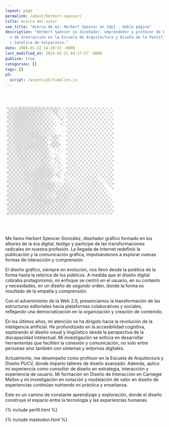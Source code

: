 ```yaml
---
layout: page
permalink: /about/herbert-spencer/
title: Acerca del autor
seo_title: "Acerca de mí: Herbert Spencer en {dp} - doble página"
description: "Herbert Spencer es diseñador, emprendedor y profesor de Diseñ\
  o de Interacción en la Escuela de Arquitectura y Diseño de la Pontificia Universidad\
  \ Católica de Valparaíso."
date: 2008-01-22 14:29:52 -0000
last_modified_at: 2024-02-21 04:17:57 -0000
publish: true
categories: []
tags: []
p5:
  script: /assets/p5/timeline.js
---
```

<img src='/assets/uploads/2025/03/hspencer-filtro.png' style='width: 70%; margin: 3em auto; filter:opacity(15%)'/>

Me llamo Herbert Spencer González, diseñador gráfico formado en los albores de la era digital, testigo y partícipe de las transformaciones radicales en nuestra profesión. La llegada de Internet redefinió la publicación y la comunicación gráfica, impulsándonos a explorar nuevas formas de interacción y comprensión.

El diseño gráfico, siempre en evolución, nos llevó desde la poiética de la forma hasta la retórica de los públicos. A medida que el diseño digital cobraba protagonismo, mi enfoque se centró en el usuario, en su contexto y necesidades, en un diseño de segundo orden, donde la forma es resultado de la empatía y comprensión.

Con el advenimiento de la Web 2.0, presenciamos la transformación de las estructuras editoriales hacia plataformas colaborativas y sociales, reflejando una democratización en la organización y creación de contenido.

En los últimos años, mi atención se ha dirigido hacia la revolución de la inteligencia artificial. He profundizado en la accesibilidad cognitiva, explorando el diseño visual y lingüístico desde la perspectiva de la discapacidad intelectual. Mi investigación se enfoca en desarrollar herramientas que faciliten la conexión y comunicación, no solo entre personas sino también con sistemas y entornos digitales.

Actualmente, me desempeño como profesor en la Escuela de Arquitectura y Diseño PUCV, donde imparto talleres de diseño avanzado. Además, aplico mi experiencia como consultor de diseño en estrategia, interacción y experiencia de usuario. Mi formación en Diseño de Interacción en Carnegie Mellon y mi investigación en notación y modelación de valor en diseño de experiencias continúan nutriendo mi práctica y enseñanza.

Este es un camino de constante aprendizaje y exploración, donde el diseño construye el espacio entre la tecnología y las experiencias humanas.

{% include perfil.html %}

{% include mastodon.html %}
